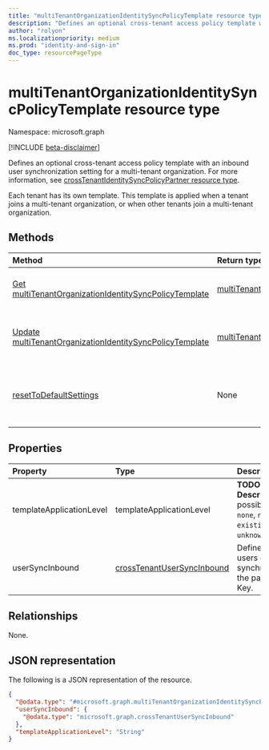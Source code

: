 ```yaml
---
title: "multiTenantOrganizationIdentitySyncPolicyTemplate resource type"
description: "Defines an optional cross-tenant access policy template with an inbound user synchronization setting for a multi-tenant organization."
author: "rolyon"
ms.localizationpriority: medium
ms.prod: "identity-and-sign-in"
doc_type: resourcePageType
---
```


# multiTenantOrganizationIdentitySyncPolicyTemplate resource type

Namespace: microsoft.graph

[!INCLUDE [beta-disclaimer](../../includes/beta-disclaimer.md)]

Defines an optional cross-tenant access policy template with an inbound user synchronization setting for a multi-tenant organization. For more information, see [crossTenantIdentitySyncPolicyPartner resource type](crosstenantidentitysyncpolicypartner.md).

Each tenant has its own template. This template is applied when a tenant joins a multi-tenant organization, or when other tenants join a multi-tenant organization.

## Methods
|Method|Return type|Description|
|:---|:---|:---|
|[Get multiTenantOrganizationIdentitySyncPolicyTemplate](../api/multitenantorganizationidentitysyncpolicytemplate-get.md)|[multiTenantOrganizationIdentitySyncPolicyTemplate](../resources/multitenantorganizationidentitysyncpolicytemplate.md)|Get the user synchronization policy settings of the template.|
|[Update multiTenantOrganizationIdentitySyncPolicyTemplate](../api/multitenantorganizationidentitysyncpolicytemplate-update.md)|[multiTenantOrganizationIdentitySyncPolicyTemplate](../resources/multitenantorganizationidentitysyncpolicytemplate.md)|Update the user synchronization policy settings of the template.|
|[resetToDefaultSettings](../api/multitenantorganizationidentitysyncpolicytemplate-resettodefaultsettings.md)|None|Reset the user synchronization policy settings of the template to the default values.|

## Properties
|Property|Type|Description|
|:---|:---|:---|
|templateApplicationLevel|templateApplicationLevel|**TODO: Add Description**.The possible values are: `none`, `newPartners`, `existingPartners`, `unknownFutureValue`.|
|userSyncInbound|[crossTenantUserSyncInbound](../resources/crosstenantusersyncinbound.md)|Defines whether users can be synchronized from the partner tenant. Key.|

## Relationships
None.

## JSON representation
The following is a JSON representation of the resource.
<!-- {
  "blockType": "resource",
  "keyProperty": "id",
  "@odata.type": "microsoft.graph.multiTenantOrganizationIdentitySyncPolicyTemplate",
  "openType": false
}
-->
``` json
{
  "@odata.type": "#microsoft.graph.multiTenantOrganizationIdentitySyncPolicyTemplate",
  "userSyncInbound": {
    "@odata.type": "microsoft.graph.crossTenantUserSyncInbound"
  },
  "templateApplicationLevel": "String"
}
```


